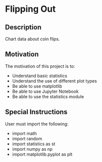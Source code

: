 # Flipping Out

## Description

Chart data about coin flips.

## Motivation

The motivation of this project is to:

- Understand basic statistics
- Understand the use of different plot types
- Be able to use matplotlib
- Be able to use Jupyter Notebook
- Be able to use the statistics module

## Special Instructions

User must import the following:

- import math
- import random
- import statistics as st
- import numpy as np
- import matplotlib.pyplot as plt
